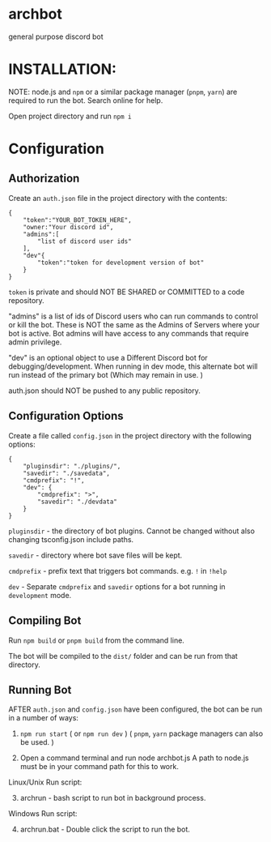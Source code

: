 # archbot
general purpose discord bot

# INSTALLATION:

NOTE: node.js and `npm` or a similar package manager (`pnpm`, `yarn`) are required to run the bot.
Search online for help.

Open project directory and run `npm i`

# Configuration

## Authorization

Create an `auth.json` file in the project directory with the contents:
```
{
	"token":"YOUR_BOT_TOKEN_HERE",
	"owner:"Your discord id",
	"admins":[
		"list of discord user ids"
	],
	"dev"{
		"token":"token for development version of bot"
	}
}
```
`token` is private and should NOT BE SHARED or COMMITTED to a code repository.

"admins" is a list of ids of Discord users who can run commands to control or kill the bot.
These is NOT the same as the Admins of Servers where your bot is active.
Bot admins will have access to any commands that require admin privilege.

"dev" is an optional object to use a Different Discord bot for debugging/development.
When running in dev mode, this alternate bot will run instead of the primary bot
(Which may remain in use. )

auth.json should NOT be pushed to any public repository.


## Configuration Options

Create a file called `config.json` in the project directory with the following options:

```
{
	"pluginsdir": "./plugins/",
	"savedir": "./savedata",
	"cmdprefix": "!",
	"dev": {
		"cmdprefix": ">",
		"savedir": "./devdata"
	}
}
```

`pluginsdir` - the directory of bot plugins. Cannot be changed without also changing tsconfig.json include paths.

`savedir` - directory where bot save files will be kept.

`cmdprefix` - prefix text that triggers bot commands. e.g. `!` in `!help`

`dev` - Separate `cmdprefix` and `savedir` options for a bot running in `development` mode.


## Compiling Bot

Run `npm build` or `pnpm build` from the command line.

The bot will be compiled to the `dist/` folder and can be run from that directory.


## Running Bot

AFTER `auth.json` and `config.json` have been configured, the bot can be run in a number of ways:

1) `npm run start` ( or `npm run dev` ) ( `pnpm`, `yarn` package managers can also be used. )

2) Open a command terminal and run node archbot.js A path to node.js must be in your command path for this to work.


Linux/Unix Run script:

3) archrun - bash script to run bot in background process.

Windows Run script:

4) archrun.bat - Double click the script to run the bot.